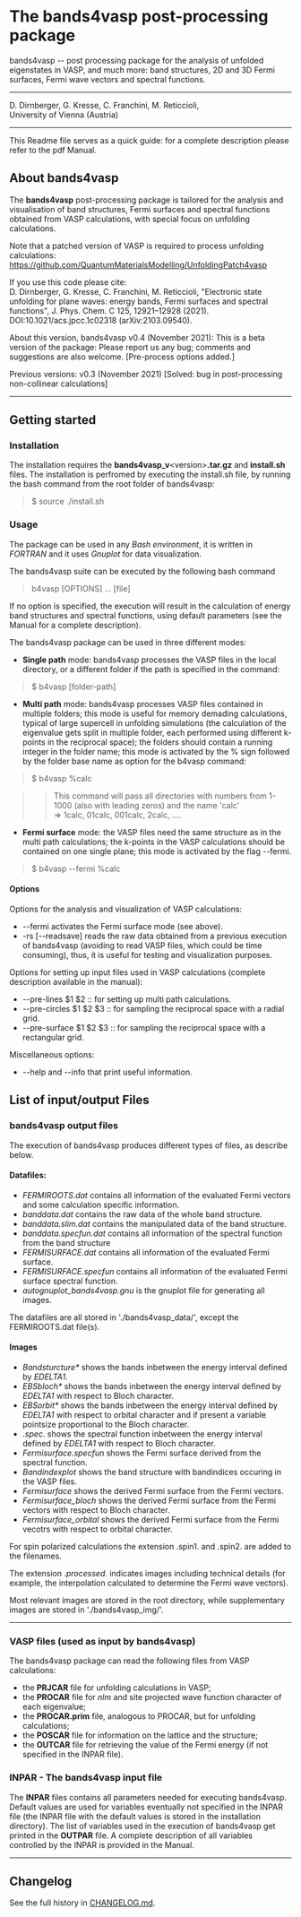 # The bands4vasp post-processing package

bands4vasp -- post processing package for the analysis of unfolded eigenstates in VASP, and much more: band structures, 2D and 3D Fermi surfaces, Fermi wave vectors and spectral functions.
***
D. Dirnberger, G. Kresse, C. Franchini, M. Reticcioli,\
University of Vienna (Austria)
***
This Readme file serves as a quick guide: for a complete description please refer to the pdf Manual.

## About bands4vasp

The **bands4vasp** post-processing package is tailored for the analysis and visualisation of band structures, Fermi surfaces and spectral functions obtained from VASP calculations, with special focus on unfolding calculations.

Note that a patched version of VASP is required to process unfolding calculations:
https://github.com/QuantumMaterialsModelling/UnfoldingPatch4vasp

If you use this code please cite:\
D. Dirnberger, G. Kresse, C. Franchini, M. Reticcioli, "Electronic state unfolding for plane waves: energy bands, Fermi surfaces and spectral functions",  J. Phys. Chem. C 125, 12921–12928 (2021). DOI:10.1021/acs.jpcc.1c02318 (arXiv:2103.09540).

About this version, bands4vasp v0.4 (November 2021):
This is a beta version of the package: Please report us any bug; comments and suggestions are also welcome.
[Pre-process options added.]

Previous versions:
v0.3 (November 2021) [Solved: bug in post-processing non-collinear calculations]

***

## Getting started

### Installation

The installation requires the **bands4vasp_v**\<version\>**.tar.gz** and **install.sh** files. The installation is perfromed by executing the install.sh file, by running the bash command from the root folder of bands4vasp:
  
> $ source ./install.sh  
        
### Usage

The package can be used in any _Bash environment_, it is written in _FORTRAN_ and it uses _Gnuplot_ for data visualization.

The bands4vasp suite can be executed by the following bash command

> b4vasp \[OPTIONS\] ... \[file\]

If no option is specified, the execution will result in the calculation of energy band structures and spectral functions, using default parameters (see the Manual for a complete description). 

The bands4vasp package can be used in three different modes:

* **Single path** mode: bands4vasp processes the VASP files in the local directory, or a different folder if the path is specified in the command:
    
> $ b4vasp \[folder-path\]

* **Multi path** mode: bands4vasp processes VASP files contained in multiple folders; this mode is useful for memory demading calculations, typical of large supercell in unfolding simulations (the calculation of the eigenvalue gets split in multiple folder, each performed using different k-points in the reciprocal space); the folders should contain a running integer in the folder name; this mode is activated by the % sign followed by the folder base name as option for the b4vasp command:
    
> $ b4vasp %calc
  
>>   This command will pass all directories with numbers from 1-1000 (also with leading zeros) and the name 'calc'  
>>   => 1calc, 01calc, 001calc, 2calc, ....
  
* **Fermi surface** mode: the VASP files need the same structure as in the multi path calculations; the k-points in the VASP calculations should be contained on one single plane; this mode is activated by the flag --fermi.
    
> $ b4vasp --fermi %calc  
  
  
#### Options

Options for the analysis and visualization of VASP calculations:
* --fermi activates the Fermi surface mode (see above).
* -rs \[--readsave\] reads the raw data obtained from a previous execution of bands4vasp (avoiding to read VASP files, which could be time consuming), thus, it is useful for testing and visualization purposes.

Options for setting up input files used in VASP calculations (complete description available in the manual):
* --pre-lines $1 $2 :: for setting up multi path calculations.
* --pre-circles $1 $2 $3 :: for sampling the reciprocal space with a radial grid.
* --pre-surface $1 $2 $3 :: for sampling the reciprocal space with a rectangular grid.

Miscellaneous options:
* --help and --info that print useful information.

  
## List of input/output Files

### bands4vasp output files

The execution of bands4vasp produces different types of files, as describe below.

#### Datafiles:

* _FERMIROOTS.dat_ contains all information of the evaluated Fermi vectors and some calculation specific information.
* _banddata.dat_ contains the raw data of the whole band structure.
* _banddata.slim.dat_ contains the manipulated data of the band structure.
* _banddata.specfun.dat_ contains all information of the spectral function from the band structure
* _FERMISURFACE.dat_ contains all information of the evaluated Fermi surface.
* _FERMISURFACE.specfun_ contains all information of the evaluated Fermi surface spectral function.
* _autognuplot_bands4vasp.gnu_ is the gnuplot file for generating all images.

The datafiles are all stored in './bands4vasp_data/', except the FERMIROOTS.dat file(s).

#### Images

* _Bandsturcture*_ shows the bands inbetween the energy interval defined by _EDELTA1_.
* _EBSbloch*_ shows the bands inbetween the energy interval defined by _EDELTA1_ with respect to Bloch character.
* _EBSorbit*_ shows the bands inbetween the energy interval defined by _EDELTA1_ with respect to orbital character and if present a variable pointsize proportional to the Bloch character.
* _.spec._ shows the spectral function inbetween the energy interval defined by _EDELTA1_ with respect to Bloch character.
* _Fermisurface.specfun_ shows the Fermi surface derived from the spectral function.
* _Bandindexplot_ shows the band structure with bandindices occuring in the VASP files.
* _Fermisurface_ shows the derived Fermi surface from the Fermi vectors.
* _Fermisurface_bloch_ shows the derived Fermi surface from the Fermi vectors with respect to Bloch character.
* _Fermisurface_orbital_ shows the derived Fermi surface from the Fermi vecotrs with respect to orbital character.

For spin polarized calculations the extension .spin1. and .spin2. are added to the filenames.

The extension _.processed._ indicates images including technical details (for example, the interpolation calculated to determine the Fermi wave vectors).

Most relevant images are stored in the root directory, while supplementary images are stored in './bands4vasp_img/'.

***

### VASP files (used as input by bands4vasp)

The bands4vasp package can read the following files from VASP calculations:
* the **PRJCAR** file for unfolding calculations in VASP;
* the **PROCAR** file for _nlm_ and site projected wave function character of each eigenvalue;
* the **PROCAR.prim** file, analogous to PROCAR, but for unfolding calculations;
* the **POSCAR** file for information on the lattice and the structure;
* the **OUTCAR** file for retrieving the value of the Fermi energy (if not specified in the INPAR file).

### INPAR - The bands4vasp input file

The **INPAR** files contains all parameters needed for executing bands4vasp.
Default values are used for variables eventually not specified in the INPAR file (the INPAR file with the default values is stored in the installation directory). The list of variables used in the execution of bands4vasp get printed in the **OUTPAR** file.
A complete description of all variables controlled by the INPAR is provided in the Manual.

***
  
## Changelog
See the full history in [CHANGELOG.md](./CHANGELOG.md).    
    


